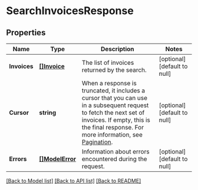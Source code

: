 # SearchInvoicesResponse

## Properties
Name | Type | Description | Notes
------------ | ------------- | ------------- | -------------
**Invoices** | [**[]Invoice**](Invoice.md) | The list of invoices returned by the search. | [optional] [default to null]
**Cursor** | **string** | When a response is truncated, it includes a cursor that you can use in a  subsequent request to fetch the next set of invoices. If empty, this is the final  response.  For more information, see [Pagination](https://developer.squareup.com/docs/docs/working-with-apis/pagination). | [optional] [default to null]
**Errors** | [**[]ModelError**](Error.md) | Information about errors encountered during the request. | [optional] [default to null]

[[Back to Model list]](../README.md#documentation-for-models) [[Back to API list]](../README.md#documentation-for-api-endpoints) [[Back to README]](../README.md)

